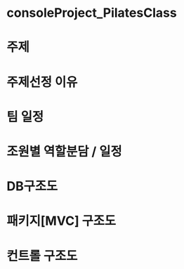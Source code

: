# consoleProject_PilatesClass
# 주제
# 주제선정 이유
# 팀 일정
# 조원별 역할분담 / 일정
# DB구조도
# 패키지[MVC] 구조도
# 컨트롤 구조도
